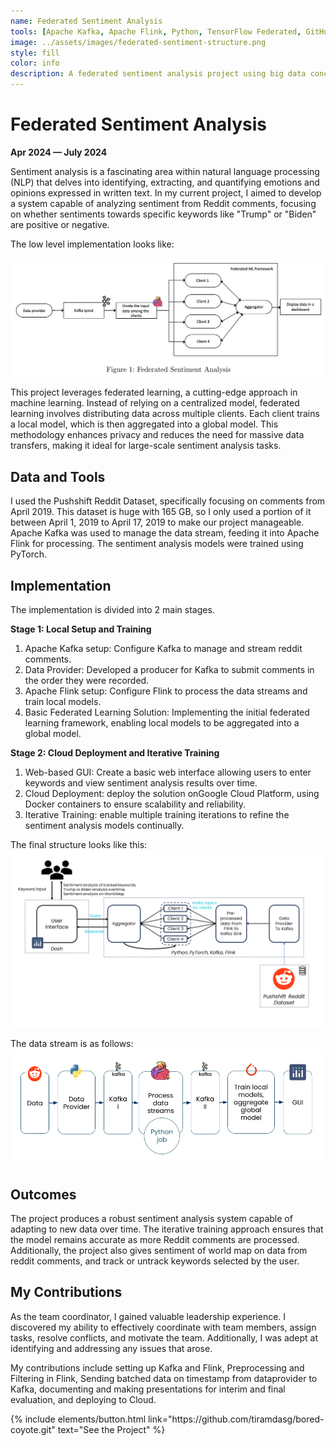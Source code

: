 ```yaml
---
name: Federated Sentiment Analysis
tools: [Apache Kafka, Apache Flink, Python, TensorFlow Federated, GitHub,tun GCP (Google Cloud Platform), Docker]
image: ../assets/images/federated-sentiment-structure.png
style: fill
color: info
description: A federated sentiment analysis project using big data concepts. Part of the project based learning module of the "Big Data" course at the TUHH, SoSe, 2024.
---
```


# Federated Sentiment Analysis
**Apr 2024 — July 2024**

Sentiment analysis is a fascinating area within natural language processing (NLP) that delves into identifying, extracting, and quantifying emotions and opinions expressed in written text. In my current project, I aimed to develop a system capable of analyzing sentiment from Reddit comments, focusing on whether sentiments towards specific keywords like "Trump" or "Biden" are positive or negative.

The low level implementation looks like:

![architechture](../assets/images/federated-sentiment-structure.png)

This project leverages federated learning, a cutting-edge approach in machine learning. Instead of relying on a centralized model, federated learning involves distributing data across multiple clients. Each client trains a local model, which is then aggregated into a global model. This methodology enhances privacy and reduces the need for massive data transfers, making it ideal for large-scale sentiment analysis tasks.

## Data and Tools
I used the Pushshift Reddit Dataset, specifically focusing on comments from April 2019. This dataset is huge with 165 GB, so I only used a portion of it between April 1, 2019 to April 17, 2019 to make our project manageable. 
Apache Kafka was used to manage the data stream, feeding it into Apache Flink for processing. The sentiment analysis models were trained using PyTorch.

## Implementation
The implementation is divided into 2 main stages.

**Stage 1: Local Setup and Training**
1. Apache Kafka setup: Configure Kafka to manage and stream reddit comments.
2. Data Provider: Developed a producer for Kafka to submit comments in the order they were recorded.
3. Apache Flink setup: Configure Flink to process the data streams and train local models.
4. Basic Federated Learning Solution: Implementing the initial federated learning framework, enabling local models to be aggregated into a global model.

**Stage 2: Cloud Deployment and Iterative Training**
1. Web-based GUI: Create a basic web interface allowing users to enter keywords and view sentiment analysis results over time.
2. Cloud Deployment: deploy the solution onGoogle Cloud Platform, using Docker containers to ensure scalability and reliability.
3. Iterative Training: enable multiple training iterations to refine the sentiment analysis models continually.

The final structure looks like this:
![structure](../assets/images/big_data_architechture_final.png)

The data stream is as follows:
![datastream](../assets/images/big_data_data_stream_final.png)

## Outcomes
The project produces a robust sentiment analysis system capable of adapting to new data over time. The iterative training approach ensures that the model remains accurate as more Reddit comments are processed. Additionally, the project also gives sentiment of world map on data from reddit comments, and track or untrack keywords selected by the user.

## My Contributions
As the team coordinator, I gained valuable leadership experience. I discovered my ability to effectively coordinate with team members, assign tasks, resolve conflicts, and motivate the team. Additionally, I was adept at identifying and addressing any issues that arose. 

My contributions include setting up Kafka and Flink, Preprocessing and Filtering in Flink, Sending batched data on timestamp from dataprovider to Kafka, documenting and making presentations for interim and final evaluation, and deploying to Cloud.

<p class="text-center">
{% include elements/button.html link="https://github.com/tiramdasg/bored-coyote.git" text="See the Project" %}
</p>
